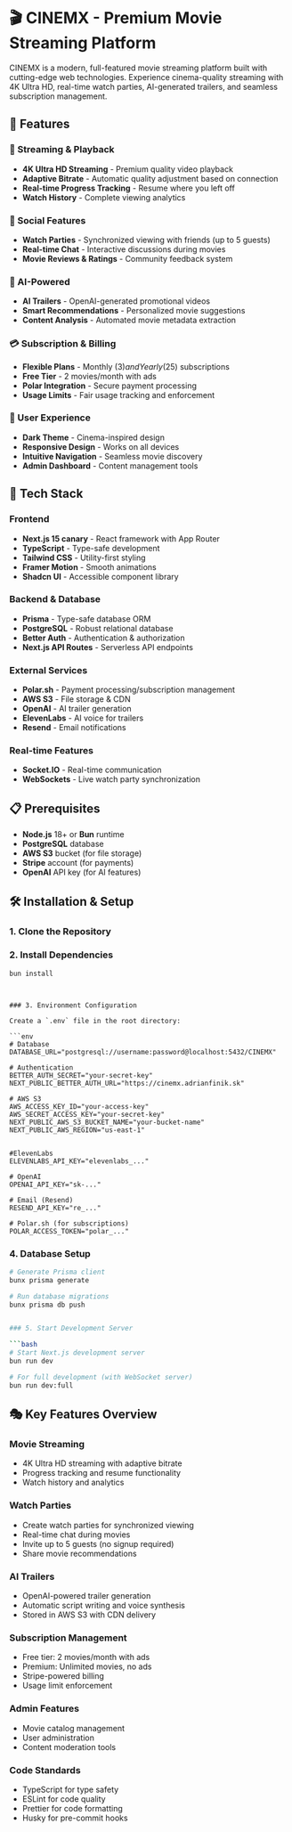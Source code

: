 # 🎬 CINEMX - Premium Movie Streaming Platform

CINEMX is a modern, full-featured movie streaming platform built with cutting-edge web technologies. Experience cinema-quality streaming with 4K Ultra HD, real-time watch parties, AI-generated trailers, and seamless subscription management.

## 🌟 Features

### 🎥 Streaming & Playback

- **4K Ultra HD Streaming** - Premium quality video playback
- **Adaptive Bitrate** - Automatic quality adjustment based on connection
- **Real-time Progress Tracking** - Resume where you left off
- **Watch History** - Complete viewing analytics

### 👥 Social Features

- **Watch Parties** - Synchronized viewing with friends (up to 5 guests)
- **Real-time Chat** - Interactive discussions during movies
- **Movie Reviews & Ratings** - Community feedback system

### 🤖 AI-Powered

- **AI Trailers** - OpenAI-generated promotional videos
- **Smart Recommendations** - Personalized movie suggestions
- **Content Analysis** - Automated movie metadata extraction

### 💳 Subscription & Billing

- **Flexible Plans** - Monthly ($3) and Yearly ($25) subscriptions
- **Free Tier** - 2 movies/month with ads
- **Polar Integration** - Secure payment processing
- **Usage Limits** - Fair usage tracking and enforcement

### 🎨 User Experience

- **Dark Theme** - Cinema-inspired design
- **Responsive Design** - Works on all devices
- **Intuitive Navigation** - Seamless movie discovery
- **Admin Dashboard** - Content management tools

## 🚀 Tech Stack

### Frontend

- **Next.js 15 canary** - React framework with App Router
- **TypeScript** - Type-safe development
- **Tailwind CSS** - Utility-first styling
- **Framer Motion** - Smooth animations
- **Shadcn UI** - Accessible component library

### Backend & Database

- **Prisma** - Type-safe database ORM
- **PostgreSQL** - Robust relational database
- **Better Auth** - Authentication & authorization
- **Next.js API Routes** - Serverless API endpoints

### External Services

- **Polar.sh** - Payment processing/subscription management
- **AWS S3** - File storage & CDN
- **OpenAI** - AI trailer generation
- **ElevenLabs** - AI voice for trailers
- **Resend** - Email notifications

### Real-time Features

- **Socket.IO** - Real-time communication
- **WebSockets** - Live watch party synchronization

## 📋 Prerequisites

- **Node.js** 18+ or **Bun** runtime
- **PostgreSQL** database
- **AWS S3** bucket (for file storage)
- **Stripe** account (for payments)
- **OpenAI** API key (for AI features)

## 🛠️ Installation & Setup

### 1. Clone the Repository

### 2. Install Dependencies

```bash
bun install
```

````bun husky init


### 3. Environment Configuration

Create a `.env` file in the root directory:

```env
# Database
DATABASE_URL="postgresql://username:password@localhost:5432/CINEMX"

# Authentication
BETTER_AUTH_SECRET="your-secret-key"
NEXT_PUBLIC_BETTER_AUTH_URL="https://cinemx.adrianfinik.sk"

# AWS S3
AWS_ACCESS_KEY_ID="your-access-key"
AWS_SECRET_ACCESS_KEY="your-secret-key"
NEXT_PUBLIC_AWS_S3_BUCKET_NAME="your-bucket-name"
NEXT_PUBLIC_AWS_REGION="us-east-1"


#ElevenLabs
ELEVENLABS_API_KEY="elevenlabs_..."

# OpenAI
OPENAI_API_KEY="sk-..."

# Email (Resend)
RESEND_API_KEY="re_..."

# Polar.sh (for subscriptions)
POLAR_ACCESS_TOKEN="polar_..."
````

### 4. Database Setup

````bash
# Generate Prisma client
bunx prisma generate

# Run database migrations
bunx prisma db push


### 5. Start Development Server

```bash
# Start Next.js development server
bun run dev

# For full development (with WebSocket server)
bun run dev:full
````

## 🎭 Key Features Overview

### Movie Streaming

- 4K Ultra HD streaming with adaptive bitrate
- Progress tracking and resume functionality
- Watch history and analytics

### Watch Parties

- Create watch parties for synchronized viewing
- Real-time chat during movies
- Invite up to 5 guests (no signup required)
- Share movie recommendations

### AI Trailers

- OpenAI-powered trailer generation
- Automatic script writing and voice synthesis
- Stored in AWS S3 with CDN delivery

### Subscription Management

- Free tier: 2 movies/month with ads
- Premium: Unlimited movies, no ads
- Stripe-powered billing
- Usage limit enforcement

### Admin Features

- Movie catalog management
- User administration
- Content moderation tools

### Code Standards

- TypeScript for type safety
- ESLint for code quality
- Prettier for code formatting
- Husky for pre-commit hooks
